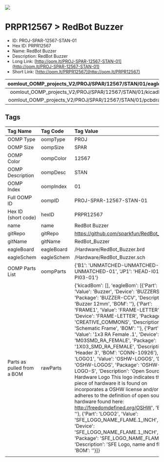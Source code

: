 


  
![][im]
# PRPR12567 > RedBot Buzzer

- ID: PROJ-SPAR-12567-STAN-01
- Hex ID: PRPR12567
- Name: RedBot Buzzer
- Description: RedBot Buzzer
- Long Link: [http://oom.lt/PROJ-SPAR-12567-STAN-01](http://oom.lt/PROJ-SPAR-12567-STAN-01)
- Short Link: [http://oom.lt/PRPR12567](http://oom.lt/PRPR12567)
  

|oomlout_OOMP_projects_V2/PROJ/SPAR/12567/STAN/01/eagleImage.png|oomlout_OOMP_projects_V2/PROJ/SPAR/12567/STAN/01/eagleSchemImage.png|oomlout_OOMP_projects_V2/PROJ/SPAR/12567/STAN/01/kicadPcb3dFront.png|oomlout_OOMP_projects_V2/PROJ/SPAR/12567/STAN/01/kicadPcb3dBack.png|
| :---: | :---: | :---: | :---: |
|oomlout_OOMP_projects_V2/PROJ/SPAR/12567/STAN/01/kicadPcb3d.png|oomlout_OOMP_projects_V2/PROJ/SPAR/12567/STAN/01/bomBack.png|oomlout_OOMP_projects_V2/PROJ/SPAR/12567/STAN/01/bomFront.png|oomlout_OOMP_projects_V2/PROJ/SPAR/12567/STAN/01/pcbdraw.svg|
|oomlout_OOMP_projects_V2/PROJ/SPAR/12567/STAN/01/pcbdrawBack.svg||||

## Tags
  

|Tag Name|Tag Code|Tag Value|
| :--- | :--- | :--- |
|OOMP Type|oompType|PROJ|
|OOMP Size|oompSize|SPAR|
|OOMP Color|oompColor|12567|
|OOMP Description|oompDesc|STAN|
|OOMP Index|oompIndex|01|
|Full OOMP ID|oompID|PROJ-SPAR-12567-STAN-01|
|Hex ID (short code)|hexID|PRPR12567|
|name|name|RedBot Buzzer|
|gitRepo|gitRepo|https://github.com/sparkfun/RedBot_Buzzer|
|gitName|gitName|RedBot_Buzzer|
|eagleBoard|eagleBoard|/Hardware/RedBot_Buzzer.brd|
|eagleSchem|eagleSchem|/Hardware/RedBot_Buzzer.sch|
|OOMP Parts List|oompParts|{'B1': 'UNMATCHED-UNMATCHED-X-UNMATCHED-01', 'JP1': 'HEAD-I01-X-PI03-01'}|
|Parts as pulled from a BOM|rawParts|{'kicadBom': [], 'eagleBom': [{'Part': 'B1', 'Value': 'Buzzer', 'Device': 'BUZZERSMD2', 'Package': 'BUZZER-CCV', 'Description': 'Buzzer 12mm', 'BOM': ''}, {'Part': 'FRAME1', 'Value': 'FRAME-LETTER', 'Device': 'FRAME-LETTER', 'Package': 'CREATIVE_COMMONS', 'Description': 'Schematic Frame', 'BOM': ''}, {'Part': 'JP1', 'Value': '1x3 RA Female .1', 'Device': 'M03SMD_RA_FEMALE', 'Package': '1X03_SMD_RA_FEMALE', 'Description': 'Header 3', 'BOM': 'CONN-10926'}, {'Part': 'LOGO1', 'Value': 'OSHW-LOGOS', 'Device': 'OSHW-LOGOS', 'Package': 'OSHW-LOGO-S', 'Description': 'Open Source Hardware Logo This logo indicates the piece of hardware it is found on incorporates a OSHW license and/or adheres to the definition of open source hardware found here: http://freedomdefined.org/OSHW', 'BOM': ''}, {'Part': 'LOGO2', 'Value': 'SFE_LOGO_NAME_FLAME.1_INCH', 'Device': 'SFE_LOGO_NAME_FLAME.1_INCH', 'Package': 'SFE_LOGO_NAME_FLAME_.1', 'Description': 'SFE Logo, name and flame', 'BOM': ''}]}|
||||



[im]: PROJ/SPAR/12567/STAN/01/kicadPcb3d_450.png
